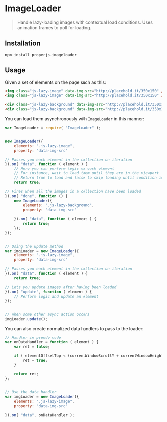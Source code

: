 ImageLoader
===========

> Handle lazy-loading images with contextual load conditions. Uses animation frames to poll for loading.



## Installation

```shell
npm install properjs-imageloader
```


## Usage
Given a set of elements on the page such as this:
```html
<img class="js-lazy-image" data-img-src="http://placehold.it/350x150" />
<img class="js-lazy-image" data-img-src="http://placehold.it/350x150" />

<div class="js-lazy-background" data-img-src="http://placehold.it/350x150" style="width:350px;height:150px;display:inline-block;"></div>
<div class="js-lazy-background" data-img-src="http://placehold.it/350x150" style="width:350px;height:150px;display:inline-block;"></div>
```

You can load them asynchronously with `ImageLoader` in this manner:
```javascript
var ImageLoader = require( "ImageLoader" );


new ImageLoader({
    elements: ".js-lazy-image",
    property: "data-img-src"

// Passes you each element in the collection on iteration
}).on( "data", function ( element ) {
    // Here you can perform logic on each element
    // For instance, wait to load them until they are in the viewport
    // Return true to load and false to skip loading until condition is met
    return true;

// Fires when all the images in a collection have been loaded
}).on( "done", function () {
    new ImageLoader({
        elements: ".js-lazy-background",
        property: "data-img-src"

    }).on( "data", function ( element ) {
        return true;
    });
});


// Using the update method
var imgLoader = new ImageLoader({
    elements: ".js-lazy-image",
    property: "data-img-src"

// Passes you each element in the collection on iteration
}).on( "data", function ( element ) {
    return true;

// Lets you update images after having been loaded
}).on( "update", function ( element ) {
    // Perform logic and update an element
});


// When some other async action occurs
imgLoader.update();
```

You can also create normalized data handlers to pass to the loader:
```javascript
// Handler in pseudo code
var onDataHandler = function ( element ) {
    var ret = false;

    if ( elementOffsetTop < (currentWindowScrollY + currentWindowHeight) ) {
        ret = true;
    }

    return ret;
};


// Use the data handler
var imgLoader = new ImageLoader({
    elements: ".js-lazy-image",
    property: "data-img-src"

}).on( "data", onDataHandler );
```